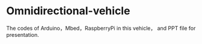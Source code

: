 # Omnidirectional-vehicle
The codes of Arduino，Mbed，RaspberryPi in this vehicle， and PPT file for presentation.
